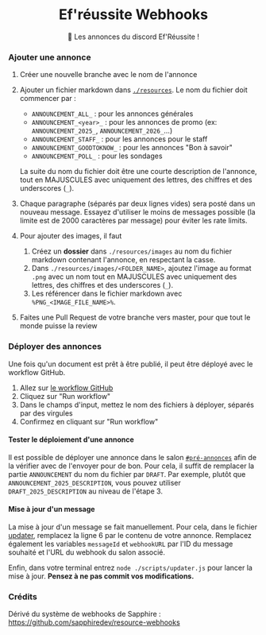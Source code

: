 <h1 align="center">Ef'réussite Webhooks</h1>
<p align="center">
  📜 Les annonces du discord Ef'Réussite !
</p>

### Ajouter une annonce

1. Créer une nouvelle branche avec le nom de l'annonce
1. Ajouter un fichier markdown dans [`./resources`](/resources). Le nom du fichier doit commencer par :
    - `ANNOUNCEMENT_ALL_` : pour les annonces générales
    - `ANNOUNCEMENT_<year>_` : pour les annonces de promo (ex: `ANNOUNCEMENT_2025_`, `ANNOUNCEMENT_2026_`...)
    - `ANNOUNCEMENT_STAFF_` : pour les annonces pour le staff
    - `ANNOUNCEMENT_GOODTOKNOW_` : pour les annonces "Bon à savoir"
    - `ANNOUNCEMENT_POLL_` : pour les sondages

    La suite du nom du fichier doit être une courte description de l'annonce, tout en MAJUSCULES avec uniquement des lettres, des chiffres et des underscores (`_`).
2. Chaque paragraphe (séparés par deux lignes vides) sera posté dans un nouveau message. Essayez d'utiliser le moins de messages possible (la limite est de 2000 caractères par message) pour éviter les rate limits.
3. Pour ajouter des images, il faut
    1. Créez un **dossier** dans `./resources/images` au nom du fichier markdown contenant l'annonce, en respectant la casse.
    2. Dans `./resources/images/<FOLDER_NAME>`, ajoutez l'image au format `.png` avec un nom tout en MAJUSCULES avec uniquement des lettres, des chiffres et des underscores (`_`).
    3. Les référencer dans le fichier markdown avec `%PNG_<IMAGE_FILE_NAME>%`.
4. Faites une Pull Request de votre branche vers master, pour que tout le monde puisse la review

### Déployer des annonces

Une fois qu'un document est prêt à être publié, il peut être déployé avec le workflow GitHub.

1. Allez sur [le workflow GitHub](https://github.com/horizon-efrei/efreussite-webhooks/actions/workflows/deployment.yml)
1. Cliquez sur "Run workflow"
1. Dans le champs d'input, mettez le nom des fichiers à déployer, séparés par des virgules
1. Confirmez en cliquant sur "Run workflow"

#### Tester le déploiement d'une annonce

Il est possible de déployer une annonce dans le salon [`#pré-annonces`](https://discord.com/channels/694220883815956580/823144431368536074) afin de la vérifier avec de l'envoyer pour de bon.
Pour cela, il suffit de remplacer la partie `ANNOUNCEMENT` du nom du fichier par `DRAFT`.
Par exemple, plutôt que `ANNOUNCEMENT_2025_DESCRIPTION`, vous pouvez utiliser `DRAFT_2025_DESCRIPTION` au niveau de l'étape 3.

#### Mise à jour d'un message

La mise à jour d'un message se fait manuellement.
Pour cela, dans le fichier [updater](./scripts/updater.js), remplacez la ligne 6 par le contenu de votre annonce.
Remplacez également les variables `messageId` et `webhookURL` par l'ID du message souhaité et l'URL du webhook du salon associé.

Enfin, dans votre terminal entrez `node ./scripts/updater.js` pour lancer la mise à jour.
**Pensez à ne pas commit vos modifications.**

### Crédits

Dérivé du système de webhooks de Sapphire : https://github.com/sapphiredev/resource-webhooks
